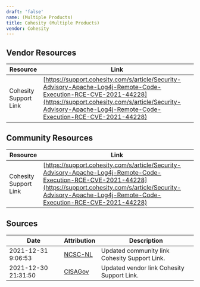```yaml
---
draft: 'false'
name: (Multiple Products)
title: Cohesity (Multiple Products)
vendor: Cohesity
---
```


## Vendor Resources
| Resource | Link |
| --- | --- |
| Cohesity Support Link | [https://support.cohesity.com/s/article/Security-Advisory-Apache-Log4j-Remote-Code-Execution-RCE-CVE-2021-44228](https://support.cohesity.com/s/article/Security-Advisory-Apache-Log4j-Remote-Code-Execution-RCE-CVE-2021-44228) |

## Community Resources
| Resource | Link |
| --- | --- |
| Cohesity Support Link | [https://support.cohesity.com/s/article/Security-Advisory-Apache-Log4j-Remote-Code-Execution-RCE-CVE-2021-44228](https://support.cohesity.com/s/article/Security-Advisory-Apache-Log4j-Remote-Code-Execution-RCE-CVE-2021-44228) |


## Sources
| Date | Attribution | Description |
| --- | --- | --- |
| 2021-12-31 9:06:53 | [NCSC-NL](https://github.com/NCSC-NL/log4shell/blob/main/software/README.md) | Updated community link Cohesity Support Link.  |
| 2021-12-30 21:31:50 | [CISAGov](https://raw.githubusercontent.com/cisagov/log4j-affected-db/develop/README.md) | Updated vendor link Cohesity Support Link.  |
